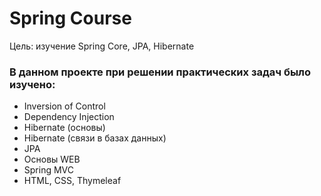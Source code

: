 # Spring Course

Цель: изучение Spring Core, JPA, Hibernate

### В данном проекте при решении практических задач было изучено:
- Inversion of Control
- Dependency Injection
- Hibernate (основы)
- Hibernate (связи в базах данных)
- JPA
- Основы WEB
- Spring MVC
- HTML, CSS, Thymeleaf

